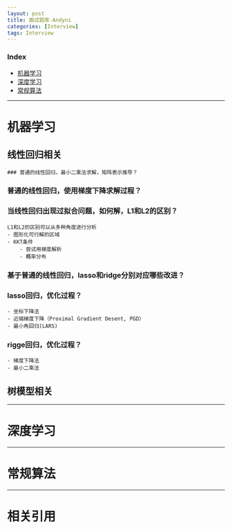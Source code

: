 ```yaml
---
layout: post
title: 面试题库-Andyni
categories: [Interview]
tags: Interview
---
```


### Index
<!-- TOC -->
- [机器学习](#机器学习)
- [深度学习](#深度学习)
- [常规算法](#常规算法)
<!-- /TOC -->

---
# 机器学习<!-- 居中显示 -->

## 线性回归相关

    ### 普通的线性回归，最小二乘法求解，矩阵表示推导？

### 普通的线性回归，使用梯度下降求解过程？

### 当线性回归出现过拟合问题，如何解，L1和L2的区别？
    L1和L2的区别可以从多种角度进行分析
    - 图形化可行解的区域
    - KKT条件
        - 尝试用梯度解析
        - 概率分布

### 基于普通的线性回归，lasso和ridge分别对应哪些改进？

### lasso回归，优化过程？
    - 坐标下降法
    - 近端梯度下降（Proximal Gradient Desent, PGD）
    - 最小角回归(LARS)

### rigge回归，优化过程？
    - 梯度下降法
    - 最小二乘法


## 树模型相关


---
# 深度学习


---
# 常规算法


---
# 相关引用
